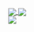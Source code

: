<!-- [![Anurag's GitHub stats]() -->
<!-- [![Top Langs](https://github-readme-stats.vercel.app/api/top-langs/?username=AnisDhia&theme=radical)](https://github.com/anuraghazra/github-readme-stats) -->

<!-- [![Top Langs]() -->
<!-- [![GitHub Streak]() -->
<div>
  <a href="">
    <img align="center" src="https://github-readme-stats.vercel.app/api?username=AnisDhia&count_private=true&show_icons=true&theme=radical&include_all_commits=true"/>
  </a>
  <a href="">
    <img align="center" src="https://github-readme-stats.vercel.app/api/top-langs/?username=AnisDhia&theme=radical&langs_count=8"/>
  </a>
</div>
<a>
  <img aling="center" src="https://github-readme-streak-stats.herokuapp.com?user=AnisDhia&theme=radical&date_format=M%20j%5B%2C%20Y%5D"/>
</a>
